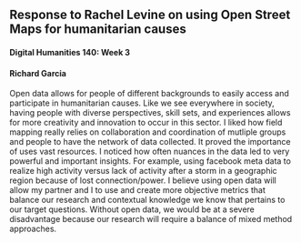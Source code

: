 ## Response to Rachel Levine on using Open Street Maps for humanitarian causes

#### Digital Humanities 140: Week 3 
#### Richard Garcia
Open data allows for people of different backgrounds to easily access and participate in humanitarian causes. Like we see everywhere in society, having people with diverse perspectives, skill sets, and experiences allows for more creativity and innovation to occur in this sector. I liked how field mapping really relies on collaboration and coordination of mutliple groups and people to have the network of data collected. It proved the importance of uses vast resources. I noticed how often nuances in the data led to very powerful and important insights. For example, using facebook meta data to realize high activity versus lack of activity after a storm in a geographic region because of lost connection/power. I believe using open data will allow my partner and I to use and create more objective metrics that balance our research and contextual knowledge we know that pertains to our target questions. Without open data, we would be at a severe disadvantage because our research will require a balance of mixed method approaches. 


```python

```
